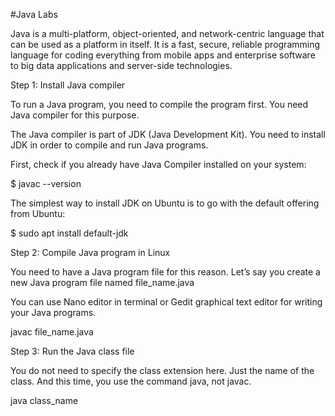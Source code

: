 #Java Labs

Java is a multi-platform, object-oriented, and network-centric language that can be used as a platform in itself. It is a fast, secure, reliable programming language for coding everything from mobile apps and enterprise software to big data applications and server-side technologies.

Step 1: Install Java compiler

To run a Java program, you need to compile the program first. You need Java compiler for this purpose.

The Java compiler is part of JDK (Java Development Kit). You need to install JDK in order to compile and run Java programs.

First, check if you already have Java Compiler installed on your system:

$ javac --version

The simplest way to install JDK on Ubuntu is to go with the default offering from Ubuntu:

$ sudo apt install default-jdk

Step 2: Compile Java program in Linux

You need to have a Java program file for this reason. Let’s say you create a new Java program file named file_name.java

You can use Nano editor in terminal or Gedit graphical text editor for writing your Java programs.

javac file_name.java

Step 3: Run the Java class file

You do not need to specify the class extension here. Just the name of the class. And this time, you use the command java, not javac.

java class_name


